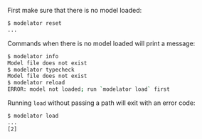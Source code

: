 First make sure that there is no model loaded:

```sh
$ modelator reset
...
```

Commands when there is no model loaded will print a message:

```sh
$ modelator info
Model file does not exist
$ modelator typecheck
Model file does not exist
$ modelator reload
ERROR: model not loaded; run `modelator load` first
```

Running `load` without passing a path will exit with an error code:

```sh
$ modelator load
...
[2]
```

